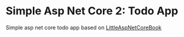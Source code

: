 # Simple Asp Net Core 2: Todo App

Simple asp net core todo app based on [LittleAspNetCoreBook](https://github.com/nbarbettini/little-aspnetcore-book)
